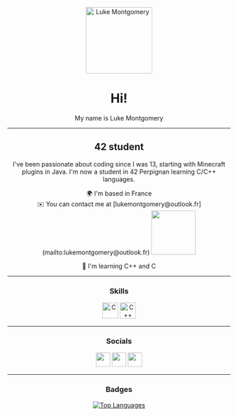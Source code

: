 <p align="center">
  <img src="https://user-images.githubusercontent.com/18350557/176309783-0785949b-9127-417c-8b55-ab5a4333674e.gif" alt="Luke Montgomery" width="150" height="150">
</p>

<h1 align="center">Hi!</h1>

<p align="center">
  My name is Luke Montgomery
</p>

---

<h2 align="center">42 student</h2>

<p align="center">I've been passionate about coding since I was 13, starting with Minecraft plugins in Java. I'm now a student in 42 Perpignan learning C/C++ languages.</p>

<p align="center">
  🌍 I'm based in France<br>
  ✉️ You can contact me at [lukemontgomery@outlook.fr](mailto:lukemontgomery@outlook.fr) <img src="https://github.com/BiGZ31/BiGZ31/assets/101286697/f1bd88ed-c4a7-4b36-834e-02b7c1abcc38" width="100" height="100">
</p>

<p align="center">
  🧠 I'm learning C++ and C
</p>

---

<h3 align="center">Skills</h3>

<p align="center">
  <a href="https://docs.microsoft.com/en-us/cpp/?view=msvc-170" target="_blank" rel="noreferrer"><img src="https://raw.githubusercontent.com/danielcranney/readme-generator/main/public/icons/skills/c-colored.svg" width="36" height="36" alt="C" /></a>
  <a href="https://docs.microsoft.com/en-us/cpp/?view=msvc-170" target="_blank" rel="noreferrer"><img src="https://raw.githubusercontent.com/danielcranney/readme-generator/main/public/icons/skills/cplusplus-colored.svg" width="36" height="36" alt="C++" /></a>
  <!-- Add more skills icons as needed -->
</p>

---

<h3 align="center">Socials</h3>

<p align="center">
  <a href="https://discord.com/users/luke.png" target="_blank" rel="noreferrer"><img src="https://raw.githubusercontent.com/danielcranney/readme-generator/main/public/icons/socials/discord.svg" width="32" height="32" /></a>
  <a href="https://www.github.com/BiGZ31" target="_blank" rel="noreferrer"><img src="https://raw.githubusercontent.com/danielcranney/readme-generator/main/public/icons/socials/github.svg" width="32" height="32" /></a>
  <a href="http://www.instagram.com/luke.ico" target="_blank" rel="noreferrer"><img src="https://raw.githubusercontent.com/danielcranney/readme-generator/main/public/icons/socials/instagram.svg" width="32" height="32" /></a>
  <!-- Add more social icons as needed -->
</p>

---

<h3 align="center">Badges</h3>

<p align="center">
  <a href="https://github.com/BiGZ31" align="center">
    <img src="https://github-readme-stats.vercel.app/api/top-langs/?username=BiGZ31&langs_count=10&title_color=0891b2&text_color=ffffff&icon_color=0891b2&bg_color=1c1917&hide_border=true&locale=en&custom_title=Top%20%Languages" alt="Top Languages">
  </a>
</p>
